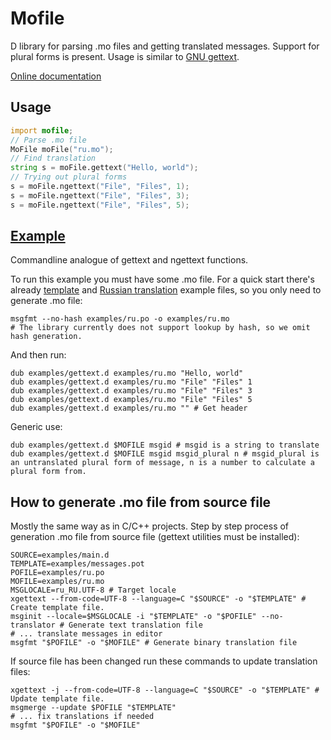 # Mofile

D library for parsing .mo files and getting translated messages. Support for plural forms is present. Usage is similar to [GNU gettext](https://www.gnu.org/software/gettext/).

[Online documentation](https://freeslave.github.io/mofile/mofile.html)

## Usage

```d
import mofile;
// Parse .mo file
MoFile moFile("ru.mo");
// Find translation
string s = moFile.gettext("Hello, world");
// Trying out plural forms
s = moFile.ngettext("File", "Files", 1);
s = moFile.ngettext("File", "Files", 3);
s = moFile.ngettext("File", "Files", 5);
```

## [Example](examples/gettext.d)

Commandline analogue of gettext and ngettext functions.

To run this example you must have some .mo file.
For a quick start there's already [template](examples/messages.pot) and [Russian translation](examples/ru.po) example files, so you only need to generate .mo file:

    msgfmt --no-hash examples/ru.po -o examples/ru.mo
    # The library currently does not support lookup by hash, so we omit hash generation.

And then run:

    dub examples/gettext.d examples/ru.mo "Hello, world"
    dub examples/gettext.d examples/ru.mo "File" "Files" 1
    dub examples/gettext.d examples/ru.mo "File" "Files" 3
    dub examples/gettext.d examples/ru.mo "File" "Files" 5
    dub examples/gettext.d examples/ru.mo "" # Get header

Generic use:

    dub examples/gettext.d $MOFILE msgid # msgid is a string to translate
    dub examples/gettext.d $MOFILE msgid msgid_plural n # msgid_plural is an untranslated plural form of message, n is a number to calculate a plural form from.

## How to generate .mo file from source file

Mostly the same way as in C/C++ projects.
Step by step process of generation .mo file from source file (gettext utilities must be installed):

    SOURCE=examples/main.d
    TEMPLATE=examples/messages.pot
    POFILE=examples/ru.po
    MOFILE=examples/ru.mo
    MSGLOCALE=ru_RU.UTF-8 # Target locale
    xgettext --from-code=UTF-8 --language=C "$SOURCE" -o "$TEMPLATE" # Create template file.
    msginit --locale=$MSGLOCALE -i "$TEMPLATE" -o "$POFILE" --no-translator # Generate text translation file
    # ... translate messages in editor
    msgfmt "$POFILE" -o "$MOFILE" # Generate binary translation file

If source file has been changed run these commands to update translation files:

    xgettext -j --from-code=UTF-8 --language=C "$SOURCE" -o "$TEMPLATE" # Update template file.
    msgmerge --update $POFILE "$TEMPLATE"
    # ... fix translations if needed
    msgfmt "$POFILE" -o "$MOFILE"
